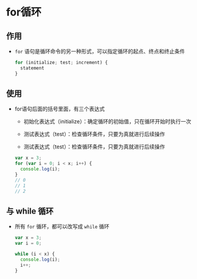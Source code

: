 # for循环

## 作用

  - `for` 语句是循环命令的另一种形式，可以指定循环的起点、终点和终止条件

    ```js
    for (initialize; test; increment) {
      statement
    }
    ```

## 使用

  - for语句后面的括号里面，有三个表达式

      - 初始化表达式（initialize）：确定循环的初始值，只在循环开始时执行一次

      - 测试表达式（test）：检查循环条件，只要为真就进行后续操作

      - 测试表达式（test）：检查循环条件，只要为真就进行后续操作

    ```js
    var x = 3;
    for (var i = 0; i < x; i++) {
      console.log(i);
    }
    // 0
    // 1
    // 2
    ```

## 与 while 循环

  - 所有 `for` 循环，都可以改写成 `while` 循环

    ```js
    var x = 3;
    var i = 0;

    while (i < x) {
      console.log(i);
      i++;
    }
    ```
